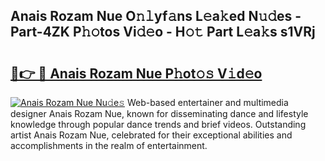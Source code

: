 ## Anais Rozam Nue O𝚗𝚕yf𝚊ns L𝚎a𝚔ed N𝚞𝚍es - Part-4ZK P𝚑𝚘tos Vi𝚍𝚎o - H𝚘𝚝 Part L𝚎a𝚔s s1VRj

# <h2><a href="http://kfeyos.oniu.top/?m=Anais+Rozam+Nue">🔗👉 🔴 Anais Rozam Nue P𝚑ot𝚘𝚜 V𝚒d𝚎o</a></h2>

[![Anais Rozam Nue Nu𝚍e𝚜](https://i.imgur.com/0qMVB7G.gif)](http://kfeyos.oniu.top/?m=Anais+Rozam+Nue)
Web-based entertainer and multimedia designer Anais Rozam Nue, known for disseminating dance and lifestyle knowledge through popular dance trends and brief videos. Outstanding artist Anais Rozam Nue, celebrated for their exceptional abilities and accomplishments in the realm of entertainment.  
